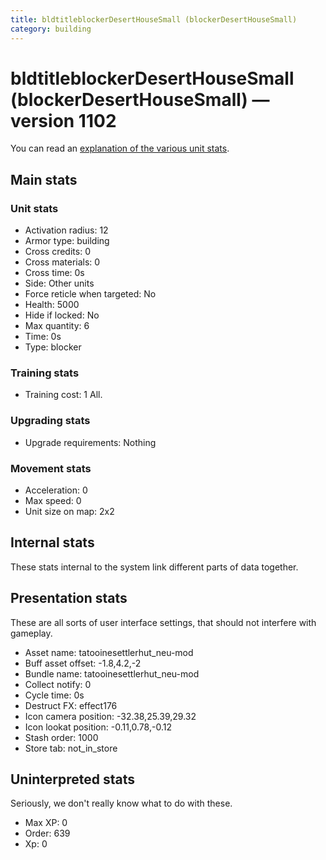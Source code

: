 ```yaml
---
title: bldtitleblockerDesertHouseSmall (blockerDesertHouseSmall)
category: building
---
```


# bldtitleblockerDesertHouseSmall (blockerDesertHouseSmall) — version 1102

You can read an [explanation  of the various unit stats](unitexplained.md).

## Main stats

### Unit stats

  * Activation radius: 12
  * Armor type: building
  * Cross credits: 0
  * Cross materials: 0
  * Cross time: 0s
  * Side: Other units
  * Force reticle when targeted: No
  * Health: 5000
  * Hide if locked: No
  * Max quantity: 6
  * Time: 0s
  * Type: blocker

### Training stats

  * Training cost: 1 All.

### Upgrading stats

  * Upgrade requirements: Nothing

### Movement stats

  * Acceleration: 0
  * Max speed: 0
  * Unit size on map: 2x2

## Internal stats

These stats internal to the system link different parts of data together.


## Presentation stats

These are all sorts of user interface settings, that should not interfere with gameplay.

  * Asset name: tatooinesettlerhut_neu-mod
  * Buff asset offset: -1.8,4.2,-2
  * Bundle name: tatooinesettlerhut_neu-mod
  * Collect notify: 0
  * Cycle time: 0s
  * Destruct FX: effect176
  * Icon camera position: -32.38,25.39,29.32
  * Icon lookat position: -0.11,0.78,-0.12
  * Stash order: 1000
  * Store tab: not_in_store

## Uninterpreted stats

Seriously, we don't really know what to do with these.

  * Max XP: 0
  * Order: 639
  * Xp: 0

